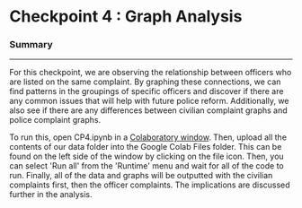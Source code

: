 # Checkpoint 4 : Graph Analysis

### Summary

---

For this checkpoint, we are observing the relationship between officers who are listed on the same complaint. By graphing these connections, we can find patterns in the groupings of specific officers and discover if there are any common issues that will help with future police reform. Additionally, we also see if there are any differences between civilian complaint graphs and police complaint graphs.

To run this, open CP4.ipynb in a [Colaboratory window](https://colab.research.google.com/). Then, upload all the contents of our data folder into the Google Colab Files folder. This can be found on the left side of the window by clicking on the file icon. Then, you can select 'Run all' from the 'Runtime' menu and wait for all of the code to run. Finally, all of the data and graphs will be outputted with the civilian complaints first, then the officer complaints. The implications are discussed further in the analysis.

